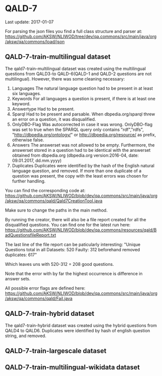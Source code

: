 # QALD-7
Last update: 2017-01-07

For parsing the json files you find a full class structure and parser at:
https://github.com/AKSW/NLIWOD/tree/dev/qa.commons/src/main/java/org/aksw/qa/commons/load/json


## QALD-7-train-multilingual dataset
The qald7-train-multilingual dataset was created using the multilingual questions from QALD3-to QALD-6(QALD-1 and QALD-2 questions are not multilingual). However, there was some cleaning necessary:
	
1. Languages
	The natural language question had to be present in at least six languages.
2. Keywords
	For all languages a question is present, if there is at least one keyword.
3. Answertype
	Had to be present.
4. Sparql
	Had to be present and parsable. 
	When dbpedia.org/sparql threw an error on a question, it was disqualified.
5. OnlyDBO-Flag
	Was autocorrected in case it was wrong. 
	OnlyDBO-flag was set to true when the SPARQL query only contains "rdf","rdfs", "http://dbpedia.org/ontology/" or	http://dbpedia.org/resource/ as prefix, otherwise false.
6. Answers
	The answerset was not allowed to be empty. Furthermore, the answerset stored in a question had to be identical with 
	the answerset obtained from dbpedia.org (dbpedia.org version:2016-04, date: 09.01.2017, dd.mm.yyyy)
7. Duplicates 
	Duplicates were identified by the hash of the English natural language question, and removed. If more than one duplicate of a question was present, the copy with the least errors was chosen for further handling.
		
You can find the corresponding code at:
https://github.com/AKSW/NLIWOD/blob/dev/qa.commons/src/main/java/org/aksw/qa/commons/qald/Qald7CreationTool.java

Make sure to change the paths in the main method.

By running the creator, there will also be a file report created for all the disqualified questions.
You can find one for the latest run here:
https://github.com/AKSW/NLIWOD/blob/dev/qa.commons/resources/qald/BadQuestionsfileReport.txt

The last line of the file report can be paticularly interesting:
"Unique Questions total in all Datasets: 520 Faulty: 312 beforehand removed duplicates: 617"

Which leaves uns with 520-312 = 208 good questions.

Note that the error with by far the highest occurrence is difference in answer sets. 

All possible error flags are defined here:
https://github.com/AKSW/NLIWOD/blob/dev/qa.commons/src/main/java/org/aksw/qa/commons/qald/Fail.java

## QALD-7-train-hybrid dataset
The qald7-train-hybrid dataset was created using the hybrid questions from QALD4 to QALD6.
Duplicates were identified by hash of english question string, and removed.

## QALD-7-train-largescale dataset

## QALD-7-train-multilingual-wikidata dataset
